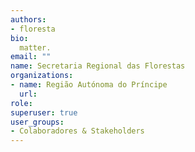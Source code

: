 ```yaml
---
authors:
- floresta
bio: 
  matter.
email: ""
name: Secretaria Regional das Florestas
organizations:
- name: Região Autónoma do Príncipe
  url:
role:
superuser: true
user_groups:
- Colaboradores & Stakeholders
---
```


